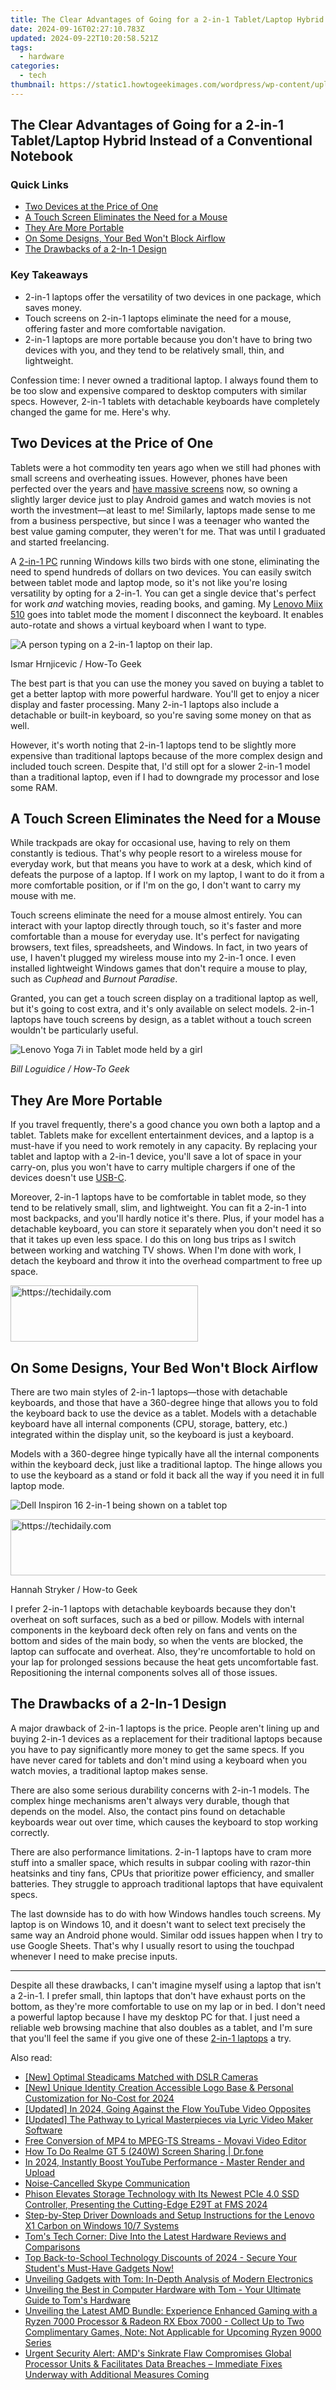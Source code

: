 ```yaml
---
title: The Clear Advantages of Going for a 2-in-1 Tablet/Laptop Hybrid Instead of a Conventional Notebook
date: 2024-09-16T02:27:10.783Z
updated: 2024-09-22T10:20:58.521Z
tags:
  - hardware
categories:
  - tech
thumbnail: https://static1.howtogeekimages.com/wordpress/wp-content/uploads/2023/08/52922752774_7760f043b4_k.jpg
---
```


## The Clear Advantages of Going for a 2-in-1 Tablet/Laptop Hybrid Instead of a Conventional Notebook

### Quick Links

* [Two Devices at the Price of One](https://tech-savvy.techidaily.com/demystifying-the-purpose-of-hugging-face/)
* [A Touch Screen Eliminates the Need for a Mouse](https://extra-guidance.techidaily.com/metaverse-memetic-mastery-tips-for-aspiring-content-creators-for-2024/)
* [They Are More Portable](https://youtube-tips.techidaily.com/eciphering-the-best-youtube-video-trackers-for-success/)
* [On Some Designs, Your Bed Won't Block Airflow](https://youtube-video-recordings.techidaily.com/instructions-clearing-stored-videos-on-youtubes-watchlater/)
* [The Drawbacks of a 2-In-1 Design](https://screen-recording.techidaily.com/2024-approved-mov-saving-on-the-go-top-six-tips-to-improve-your-workflow-in-windows-11/)

### Key Takeaways

* 2-in-1 laptops offer the versatility of two devices in one package, which saves money.
* Touch screens on 2-in-1 laptops eliminate the need for a mouse, offering faster and more comfortable navigation.
* 2-in-1 laptops are more portable because you don't have to bring two devices with you, and they tend to be relatively small, thin, and lightweight.

 Confession time: I never owned a traditional laptop. I always found them to be too slow and expensive compared to desktop computers with similar specs. However, 2-in-1 tablets with detachable keyboards have completely changed the game for me. Here's why.

##  Two Devices at the Price of One

 Tablets were a hot commodity ten years ago when we still had phones with small screens and overheating issues. However, phones have been perfected over the years and [have massive screens](https://mondly-stories.techidaily.com/eloquent-escapades-flirting-in-the-language-of-love/) now, so owning a slightly larger device just to play Android games and watch movies is not worth the investment—at least to me! Similarly, laptops made sense to me from a business perspective, but since I was a teenager who wanted the best value gaming computer, they weren't for me. That was until I graduated and started freelancing.

 A [2-in-1 PC](https://location-social.techidaily.com/top-7-skype-hacker-to-hack-any-skype-account-on-your-apple-iphone-x-drfone-by-drfone-virtual-ios/) running Windows kills two birds with one stone, eliminating the need to spend hundreds of dollars on two devices. You can easily switch between tablet mode and laptop mode, so it's not like you're losing versatility by opting for a 2-in-1\. You can get a single device that's perfect for work _and_ watching movies, reading books, and gaming. My [Lenovo Miix 510](https://shop-links.co/link/?exclusive=1&publisher_slug=itechdaily19598&url=https%3A%2F%2Fwww.lenovo.com%2Fus%2Fen%2Fp%2Ftablets%2Fwindows-tablets%2Fmiix-series%2Fmiix-510%2F88ipmx50836) goes into tablet mode the moment I disconnect the keyboard. It enables auto-rotate and shows a virtual keyboard when I want to type.

![A person typing on a 2-in-1 laptop on their lap.](https://static1.howtogeekimages.com/wordpress/wp-content/uploads/2024/05/rsz_img-7df65ede261228bc09a727afb45cb855-v-lphrnlysv-transformed.jpg) 

Ismar Hrnjicevic / How-To Geek

 The best part is that you can use the money you saved on buying a tablet to get a better laptop with more powerful hardware. You'll get to enjoy a nicer display and faster processing. Many 2-in-1 laptops also include a detachable or built-in keyboard, so you're saving some money on that as well.

 However, it's worth noting that 2-in-1 laptops tend to be slightly more expensive than traditional laptops because of the more complex design and included touch screen. Despite that, I'd still opt for a slower 2-in-1 model than a traditional laptop, even if I had to downgrade my processor and lose some RAM.

##  A Touch Screen Eliminates the Need for a Mouse

 While trackpads are okay for occasional use, having to rely on them constantly is tedious. That's why people resort to a wireless mouse for everyday work, but that means you have to work at a desk, which kind of defeats the purpose of a laptop. If I work on my laptop, I want to do it from a more comfortable position, or if I'm on the go, I don't want to carry my mouse with me.

 Touch screens eliminate the need for a mouse almost entirely. You can interact with your laptop directly through touch, so it's faster and more comfortable than a mouse for everyday use. It's perfect for navigating browsers, text files, spreadsheets, and Windows. In fact, in two years of use, I haven't plugged my wireless mouse into my 2-in-1 once. I even installed lightweight Windows games that don't require a mouse to play, such as _Cuphead_ and _Burnout Paradise_.

 Granted, you can get a touch screen display on a traditional laptop as well, but it's going to cost extra, and it's only available on select models. 2-in-1 laptops have touch screens by design, as a tablet without a touch screen wouldn't be particularly useful.

![Lenovo Yoga 7i in Tablet mode held by a girl](https://static1.howtogeekimages.com/wordpress/wp-content/uploads/2022/07/DSC_0152.jpg) 

_Bill Loguidice / How-To Geek_

##  They Are More Portable

 If you travel frequently, there's a good chance you own both a laptop and a tablet. Tablets make for excellent entertainment devices, and a laptop is a must-have if you need to work remotely in any capacity. By replacing your tablet and laptop with a 2-in-1 device, you'll save a lot of space in your carry-on, plus you won't have to carry multiple chargers if one of the devices doesn't use [USB-C](https://digital-screen-recording.techidaily.com/2024-approved-step-by-step-ppt-and-vo-integration-tutorial/).

 Moreover, 2-in-1 laptops have to be comfortable in tablet mode, so they tend to be relatively small, slim, and lightweight. You can fit a 2-in-1 into most backpacks, and you'll hardly notice it's there. Plus, if your model has a detachable keyboard, you can store it separately when you don't need it so that it takes up even less space. I do this on long bus trips as I switch between working and watching TV shows. When I'm done with work, I detach the keyboard and throw it into the overhead compartment to free up space.

<!-- affiliate ads begin -->
<a href="https://aligracehair.sjv.io/c/5597632/1925484/19272" target="_top" id="1925484">
  <img src="//a.impactradius-go.com/display-ad/19272-1925484" border="0" alt="https://techidaily.com" width="300" height="90"/>
</a>
<img height="0" width="0" src="https://aligracehair.sjv.io/i/5597632/1925484/19272" style="position:absolute;visibility:hidden;" border="0" />
<!-- affiliate ads end -->

##  On Some Designs, Your Bed Won't Block Airflow

 There are two main styles of 2-in-1 laptops—those with detachable keyboards, and those that have a 360-degree hinge that allows you to fold the keyboard back to use the device as a tablet. Models with a detachable keyboard have all internal components (CPU, storage, battery, etc.) integrated within the display unit, so the keyboard is just a keyboard.

 Models with a 360-degree hinge typically have all the internal components within the keyboard deck, just like a traditional laptop. The hinge allows you to use the keyboard as a stand or fold it back all the way if you need it in full laptop mode.

![Dell Inspiron 16 2-in-1 being shown on a tablet top](https://static1.howtogeekimages.com/wordpress/wp-content/uploads/wm/2023/09/dell-inspiron-16-2-in-1-display.jpg) 

<!-- affiliate ads begin -->
<a href="https://appsumo.8odi.net/c/5597632/2111968/7443" target="_top" id="2111968">
  <img src="//a.impactradius-go.com/display-ad/7443-2111968" border="0" alt="https://techidaily.com" width="728" height="90"/>
</a>
<img height="0" width="0" src="https://appsumo.8odi.net/i/5597632/2111968/7443" style="position:absolute;visibility:hidden;" border="0" />
<!-- affiliate ads end -->

Hannah Stryker / How-to Geek

 I prefer 2-in-1 laptops with detachable keyboards because they don't overheat on soft surfaces, such as a bed or pillow. Models with internal components in the keyboard deck often rely on fans and vents on the bottom and sides of the main body, so when the vents are blocked, the laptop can suffocate and overheat. Also, they're uncomfortable to hold on your lap for prolonged sessions because the heat gets uncomfortable fast. Repositioning the internal components solves all of those issues.

##  The Drawbacks of a 2-In-1 Design

 A major drawback of 2-in-1 laptops is the price. People aren't lining up and buying 2-in-1 devices as a replacement for their traditional laptops because you have to pay significantly more money to get the same specs. If you have never cared for tablets and don't mind using a keyboard when you watch movies, a traditional laptop makes sense.

 There are also some serious durability concerns with 2-in-1 models. The complex hinge mechanisms aren't always very durable, though that depends on the model. Also, the contact pins found on detachable keyboards wear out over time, which causes the keyboard to stop working correctly.

 There are also performance limitations. 2-in-1 laptops have to cram more stuff into a smaller space, which results in subpar cooling with razor-thin heatsinks and tiny fans, CPUs that prioritize power efficiency, and smaller batteries. They struggle to approach traditional laptops that have equivalent specs.

 The last downside has to do with how Windows handles touch screens. My laptop is on Windows 10, and it doesn't want to select text precisely the same way an Android phone would. Similar odd issues happen when I try to use Google Sheets. That's why I usually resort to using the touchpad whenever I need to make precise inputs.

---

 Despite all these drawbacks, I can't imagine myself using a laptop that isn't a 2-in-1\. I prefer small, thin laptops that don't have exhaust ports on the bottom, as they're more comfortable to use on my lap or in bed. I don't need a powerful laptop because I have my desktop PC for that. I just need a reliable web browsing machine that also doubles as a tablet, and I'm sure that you'll feel the same if you give one of these [2-in-1 laptops](https://tech-recovery.techidaily.com/solving-the-reset-failed-there-was-an-error-message-on-windows/) a try.

<ins class="adsbygoogle"
     style="display:block"
     data-ad-format="autorelaxed"
     data-ad-client="ca-pub-7571918770474297"
     data-ad-slot="1223367746"></ins>

<ins class="adsbygoogle"
     style="display:block"
     data-ad-client="ca-pub-7571918770474297"
     data-ad-slot="8358498916"
     data-ad-format="auto"
     data-full-width-responsive="true"></ins>

<span class="atpl-alsoreadstyle">Also read:</span>
<div><ul>
<li><a href="https://extra-approaches.techidaily.com/new-optimal-steadicams-matched-with-dslr-cameras/"><u>[New] Optimal Steadicams Matched with DSLR Cameras</u></a></li>
<li><a href="https://vp-tips.techidaily.com/new-unique-identity-creation-accessible-logo-base-and-personal-customization-for-no-cost-for-2024/"><u>[New] Unique Identity Creation Accessible Logo Base & Personal Customization for No-Cost for 2024</u></a></li>
<li><a href="https://eaxpv-info.techidaily.com/updated-in-2024-going-against-the-flow-youtube-video-opposites/"><u>[Updated] In 2024, Going Against the Flow YouTube Video Opposites</u></a></li>
<li><a href="https://youtube-blog.techidaily.com/ed-the-pathway-to-lyrical-masterpieces-via-lyric-video-maker-software/"><u>[Updated] The Pathway to Lyrical Masterpieces via Lyric Video Maker Software</u></a></li>
<li><a href="https://tech-savvy.techidaily.com/free-conversion-of-mp4-to-mpeg-ts-streams-movavi-video-editor/"><u>Free Conversion of MP4 to MPEG-TS Streams - Movavi Video Editor</u></a></li>
<li><a href="https://screen-mirror.techidaily.com/how-to-do-realme-gt-5-240w-screen-sharing-drfone-by-drfone-android/"><u>How To Do Realme GT 5 (240W) Screen Sharing | Dr.fone</u></a></li>
<li><a href="https://youtube-sure.techidaily.com/24-instantly-boost-youtube-performance-master-render-and-upload/"><u>In 2024, Instantly Boost YouTube Performance - Master Render and Upload</u></a></li>
<li><a href="https://video-screen-grab.techidaily.com/noise-cancelled-skype-communication/"><u>Noise-Cancelled Skype Communication</u></a></li>
<li><a href="https://hardware-tips.techidaily.com/phison-elevates-storage-technology-with-its-newest-pcie-40-ssd-controller-presenting-the-cutting-edge-e29t-at-fms-2024/"><u>Phison Elevates Storage Technology with Its Newest PCIe 4.0 SSD Controller, Presenting the Cutting-Edge E29T at FMS 2024</u></a></li>
<li><a href="https://hardware-help.techidaily.com/step-by-step-driver-downloads-and-setup-instructions-for-the-lenovo-x1-carbon-on-windows-107-systems/"><u>Step-by-Step Driver Downloads and Setup Instructions for the Lenovo X1 Carbon on Windows 10/7 Systems</u></a></li>
<li><a href="https://hardware-tips.techidaily.com/toms-tech-corner-dive-into-the-latest-hardware-reviews-and-comparisons/"><u>Tom's Tech Corner: Dive Into the Latest Hardware Reviews and Comparisons</u></a></li>
<li><a href="https://hardware-tips.techidaily.com/1723964482744-top-back-to-school-technology-discounts-of-2024-secure-your-students-must-have-gadgets-now/"><u>Top Back-to-School Technology Discounts of 2024 - Secure Your Student's Must-Have Gadgets Now!</u></a></li>
<li><a href="https://hardware-tips.techidaily.com/unveiling-gadgets-with-tom-in-depth-analysis-of-modern-electronics/"><u>Unveiling Gadgets with Tom: In-Depth Analysis of Modern Electronics</u></a></li>
<li><a href="https://hardware-tips.techidaily.com/unveiling-the-best-in-computer-hardware-with-tom-your-ultimate-guide-to-toms-hardware/"><u>Unveiling the Best in Computer Hardware with Tom - Your Ultimate Guide to Tom's Hardware</u></a></li>
<li><a href="https://hardware-tips.techidaily.com/unveiling-the-latest-amd-bundle-experience-enhanced-gaming-with-a-ryzen-7000-processor-and-radeon-rx-ebox-7000-collect-up-to-two-complimentary-games-note-no6/"><u>Unveiling the Latest AMD Bundle: Experience Enhanced Gaming with a Ryzen 7000 Processor & Radeon RX Ebox 7000 - Collect Up to Two Complimentary Games, Note: Not Applicable for Upcoming Ryzen 9000 Series</u></a></li>
<li><a href="https://hardware-tips.techidaily.com/urgent-security-alert-amds-sinkrate-flaw-compromises-global-processor-units-and-facilitates-data-breaches-immediate-fixes-underway-with-additional-measures-13/"><u>Urgent Security Alert: AMD's Sinkrate Flaw Compromises Global Processor Units & Facilitates Data Breaches – Immediate Fixes Underway with Additional Measures Coming</u></a></li>
</ul></div>

